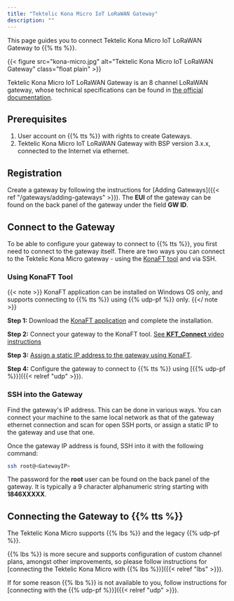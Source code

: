 ```yaml
---
title: "Tektelic Kona Micro IoT LoRaWAN Gateway"
description: ""
---
```

 
This page guides you to connect Tektelic Kona Micro IoT LoRaWAN Gateway to {{% tts %}}.

<!--more-->

{{< figure src="kona-micro.jpg" alt="Tektelic Kona Micro IoT LoRaWAN Gateway" class="float plain" >}}

Tektelic Kona Micro IoT LoRaWAN Gateway is an 8 channel LoRaWAN gateway, whose technical specifications can be found in [the official documentation](https://tektelic.com/catalog/kona-micro-iot-gateway).

## Prerequisites

1. User account on {{% tts %}} with rights to create Gateways.
2. Tektelic Kona Micro IoT LoRaWAN Gateway with BSP version 3.x.x, connected to the Internet via ethernet.

## Registration

Create a gateway by following the instructions for [Adding Gateways]({{< ref "/gateways/adding-gateways" >}}). The **EUI** of the gateway can be found on the back panel of the gateway under the field **GW ID**.

## Connect to the Gateway

To be able to configure your gateway to connect to {{% tts %}}, you first need to connect to the gateway itself. There are two ways you can connect to the Tektelic Kona Micro gateway - using the [KonaFT tool](https://support.tektelic.com/portal/en/kb/articles/konaft) and via SSH.

### Using KonaFT Tool

{{< note >}} KonaFT application can be installed on Windows OS only, and supports connecting to {{% tts %}} using {{% udp-pf %}} only. {{</ note >}}

**Step 1:** Download the [KonaFT application](https://support.tektelic.com/portal/en/kb/articles/konaft) and complete the installation.

**Step 2:** Connect your gateway to the KonaFT tool. [See **KFT_Connect** video instructions](https://support.tektelic.com/portal/en/kb/articles/konaft-instructional-videos)

**Step 3:** [Assign a static IP address to the gateway using KonaFT](https://support.tektelic.com/portal/en/kb/articles/assigning-static-ip-to-kona-gateway-using-konaft).

**Step 4:** Configure the gateway to connect to {{% tts %}} using [{{% udp-pf %}}]({{< relref "udp" >}}).

### SSH into the Gateway

Find the gateway's IP address. This can be done in various ways. You can connect your machine to the same local network as that of the gateway ethernet connection and scan for open SSH ports, or assign a static IP to the gateway and use that one.

Once the gateway IP address is found, SSH into it with the following command:

```bash
ssh root@<GatewayIP>
```

The password for the **root** user can be found on the back panel of the gateway. It is typically a 9 character alphanumeric string starting with **1846XXXXX**.

## Connecting the Gateway to {{% tts %}}

The Tektelic Kona Micro supports {{% lbs %}} and the legacy {{% udp-pf %}}. 

{{% lbs %}} is more secure and supports configuration of custom channel plans, amongst other improvements, so please follow instructions for [connecting the Tektelic Kona Micro with {{% lbs %}}]({{< relref "lbs" >}}).

If for some reason {{% lbs %}} is not available to you, follow instructions for [connecting with the {{% udp-pf %}}]({{< relref "udp" >}}).
